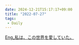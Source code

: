 ```yaml
---
date: 2024-12-21T15:17:17+09:00
title: "2022-07-27"
tags:
 - Daily
---
```


[Eng_私は、この世界を愛していた。](../Info/Eng_私は、この世界を愛していた。.md)




